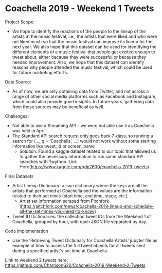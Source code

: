 # Coachella 2019 - Weekend 1 Tweets

Project Scope: 
- We hope to identify the reactions of the people to the lineup of the artists at the music festival, i.e., the artists that were liked and who were not liked much so that the music festival can improve its lineup for the next year. We also hope that this dataset can be used for identifying the different elements of a music festival that people get excited enough to tweet about, either because they were successful or because they needed improvement. Also, we hope that this dataset can identify reasons why people attended the music festival, which could be used for future marketing efforts.

Data Source:
- As of now, we are only obtaining data from Twitter, and not across a range of other social media platforms such as Facebook and Instagram, which could also provide good insights. In future years, gathering data from those sources may be beneficial as well.

Challenges:
- Not able to use a Streaming API – we were not able use it as Coachella was held in April.
- The Standard API search request only goes back 7-days, so running a search for (…, q = ‘Coachella’, …) would not work without some starting information like tweet_id or screen_name
  - Solution: Found a kaggle dataset related to our topic that allowed us to gather the necessary information to run some standard API searches with Twython. Link Here(https://www.kaggle.com/pdp2600/coachella-2019-tweets)

Final Datasets
- Artist Lineup Dictionary: a json dictionary where the keys are all the artists that performed at Coachella and the values are the information related to their set times (start time, end time, stage, etc.)
  - Artist set information scraped from Pitchfork (https://pitchfork.com/news/coachella-2019-lineup-and-schedule-all-the-set-times-you-need-to-know/)
- Tweet ID Dictionaries: the collection tweet IDs from the Weekend 1 of Coachella, grouped by hour, with each JSON file separated by day.

Code Implementation
- Use the 'Retrieving Tweet Dictionary for Coachella Artists' jupyter file as example of how to access the full tweet objects for all tweets sent during a specified artist's set time at Coachella.


Link to weekend 2 tweets here: https://github.com/Charrison620/Coachella-2019-Weekend-2-Tweets

